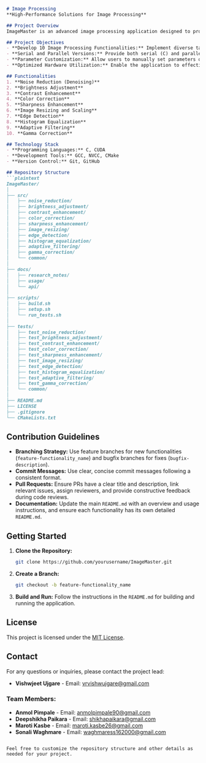```markdown
# Image Processing
**High-Performance Solutions for Image Processing**

## Project Overview
ImageMaster is an advanced image processing application designed to provide high-performance solutions for both medical and general image analysis. Leveraging the power of CUDA for parallel processing and C for serial processing, ImageMaster efficiently handles large image datasets such as CT scans and MRIs, ensuring optimized performance and accuracy.

## Project Objectives
- **Develop 10 Image Processing Functionalities:** Implement diverse tasks including noise reduction, contrast enhancement, sharpness enhancement, edge detection, gamma correction, histogram equalization, brightness adjustment, color correction, adaptive filtering, and image resizing and scaling.
- **Serial and Parallel Versions:** Provide both serial (C) and parallel (CUDA) implementations for each functionality to compare performance and efficiency.
- **Parameter Customization:** Allow users to manually set parameters or use default settings for each image processing task.
- **Optimized Hardware Utilization:** Enable the application to effectively utilize CPU, GPU, or both, maximizing performance based on available hardware.

## Functionalities
1. **Noise Reduction (Denoising)**
2. **Brightness Adjustment**
3. **Contrast Enhancement**
4. **Color Correction**
5. **Sharpness Enhancement**
6. **Image Resizing and Scaling**
7. **Edge Detection**
8. **Histogram Equalization**
9. **Adaptive Filtering**
10. **Gamma Correction**

## Technology Stack
- **Programming Languages:** C, CUDA
- **Development Tools:** GCC, NVCC, CMake
- **Version Control:** Git, GitHub

## Repository Structure
```plaintext
ImageMaster/
│
├── src/
│   ├── noise_reduction/
│   ├── brightness_adjustment/
│   ├── contrast_enhancement/
│   ├── color_correction/
│   ├── sharpness_enhancement/
│   ├── image_resizing/
│   ├── edge_detection/
│   ├── histogram_equalization/
│   ├── adaptive_filtering/
│   ├── gamma_correction/
│   └── common/
│
├── docs/
│   ├── research_notes/
│   ├── usage/
│   └── api/
│
├── scripts/
│   ├── build.sh
│   ├── setup.sh
│   └── run_tests.sh
│
├── tests/
│   ├── test_noise_reduction/
│   ├── test_brightness_adjustment/
│   ├── test_contrast_enhancement/
│   ├── test_color_correction/
│   ├── test_sharpness_enhancement/
│   ├── test_image_resizing/
│   ├── test_edge_detection/
│   ├── test_histogram_equalization/
│   ├── test_adaptive_filtering/
│   ├── test_gamma_correction/
│   └── common/
│
├── README.md
├── LICENSE
├── .gitignore
└── CMakeLists.txt
```

## Contribution Guidelines
- **Branching Strategy:** Use feature branches for new functionalities (`feature-functionality_name`) and bugfix branches for fixes (`bugfix-description`).
- **Commit Messages:** Use clear, concise commit messages following a consistent format.
- **Pull Requests:** Ensure PRs have a clear title and description, link relevant issues, assign reviewers, and provide constructive feedback during code reviews.
- **Documentation:** Update the main `README.md` with an overview and usage instructions, and ensure each functionality has its own detailed `README.md`.

## Getting Started
1. **Clone the Repository:**
   ```bash
   git clone https://github.com/yourusername/ImageMaster.git
   ```
2. **Create a Branch:**
   ```bash
   git checkout -b feature-functionality_name
   ```
3. **Build and Run:**
   Follow the instructions in the `README.md` for building and running the application.

## License
This project is licensed under the [MIT License](LICENSE).

## Contact
For any questions or inquiries, please contact the project lead:
- **Vishwjeet Ujgare** - Email: vrvishwujgare@gmail.com

### Team Members:
- **Anmol Pimpale** - Email: anmolpimpale90@gmail.com
- **Deepshikha Paikara** - Email: shikhapaikara@gmail.com
- **Maroti Kasbe** - Email: maroti.kasbe26@gmail.com
- **Sonali Waghmare** - Email: waghmaress162000@gmail.com
```

Feel free to customize the repository structure and other details as needed for your project.
